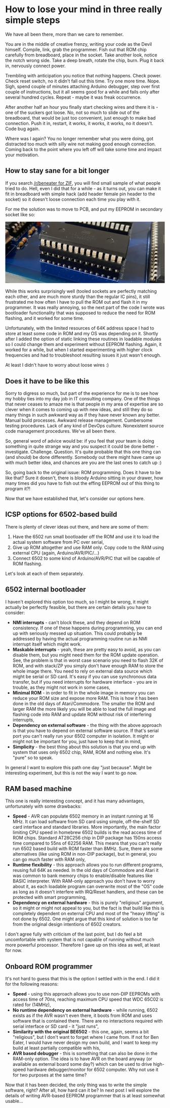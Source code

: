 # How to lose your mind in three really simple steps

We have all been there, more than we care to remember. 

You are in the middle of creative frenzy, writing your code as the Devil himself. Compile, link, grab the programmer. Fish out that ROM chip carefully from breadboard, place in the socket. Take another look, notice the notch wrong side. Take a deep breath, rotate the chip, burn. Plug it back in, nervously connect power.

Trembling with anticipation you notice that nothing happens. Check power. Check reset switch, no it didn't fall out this time. Try one more time. Nope. Sigh, spend couple of minutes attaching Arduino debugger, step over first couple of instructions, but it all seems good for a while and fails only after several hundred cycles. Repeat - maybe it was freak occurrence.

After another half an hour you finally start checking wires and there it is - one of the suckers got loose. No, not so much to slide out of the breadboard, that would be just too convenient, just enough to make bad connection. Push it in, restart, it works, it works, it works, no it doesn't. Code bug again.

Where was I again? You no longer remember what you were doing, got distracted too much with silly wire not making good enough connection. Coming back to the point where you left off will take some time and impact your motivation.

## How to stay sane for a bit longer

If you search [/r/beneater for ZIF](https://www.reddit.com/r/beneater/search?q=zif&restrict_sr=1), you will find small sample of what people tried to do. Hell, even I did that for a while - as it turns out, you can make it fit in breadboard with simple hack (add header female pin header to the socket) so it doesn't loose connection each time you play with it.

For me the solution was to move to PCB, and put my EEPROM in secondary socket like so:

![06_eeprom](Images/06_eeprom.jpeg)

While this works surprisingly well (tooled sockets are perfectly matching each other, and are much more sturdy than the regular IC pins), it still frustrated me how often I have to pull the ROM out and flash it in my programmer. It was really annoying, so the next part of the code I wrote was bootloader functionality that was supposed to reduce the need for ROM flashing, and it worked for some time.

Unfortunately, with the limited resources of 64K address space I had to store at least some code in ROM and my OS was depending on it. Shortly after I added the option of static linking these routines in loadable modules so I could change them and experiment without EEPROM flashing. Again, it worked for a while, but when I started experimenting with higher clock frequencies and had to troubleshoot resulting issues it just wasn't enough.

At least I didn't have to worry about loose wires :)

## Does it have to be like this

Sorry to digress so much, but part of the experience for me is to see how my hobby ties into my day job in IT consulting company. One of the things that never ceases to amaze me is that people in my area of expertise are so clever when it comes to coming up with new ideas, and still they do so many things in such awkward way as if they have never known any better. Manual build processes. Awkward release management. Cumbersome testing procedures. Lack of any kind of DevOps culture. Nonexistent source code management procedures. We've all been there.

So, general word of advice would be: if you feel that your team is doing something in quite strange way and you suspect it could be done better - investigate. Challenge. Question. It's quite probable that this one thing can (and should) be done differently. Somebody out there might have came up with much better idea, and chances are you are the last ones to catch up :)

So, going back to the original issue: ROM programming. Does it have to be like that? Sure it doesn't, there is bloody Arduino sitting in your drawer, how many times did you have to fish out the effing EEPROM out of this thing to program it?!

Now that we have established that, let's consider our options here.

## ICSP options for 6502-based build

There is plenty of clever ideas out there, and here are some of them:

1. Have the 6502 run small bootloader off the ROM and use it to load the actual system software from PC over serial,
2. Give up ROM altogether and use RAM only. Copy code to the RAM using external CPU (again, Arduino/AVR/PIC/...)
3. Connect 6502 to some kind of Arduino/AVR/PIC that will be capable of ROM flashing.

Let's look at each of them separately.

## 6502 internal bootloader

I haven't explored this option too much, so I might be wrong, it might actually be perfectly feasible, but there are certain details you have to consider:

- **NMI interrupts** - can't block these, and they depend on ROM consistency. If one of these happens during programming, you can end up with seriously messed up situation. This could probably be addressed by having the actual programming routine run as NMI interrupt itself which might work.
- **Maskable interrupts** - yeah, these are pretty easy to avoid, as you can disable them, but you might need them for the ROM update operation. See, the problem is that in worst case scenario you need to flash 32K of ROM, and with stack/ZP you simply don't have enough RAM to store the whole image there. You need to rely on external data source which might be serial or SD card. It's easy if you can use synchronous data transfer, but if you need interrupts for hardware interface - you are in trouble, as they might not work in some cases,
- **Minimal ROM** - in order to fit in the whole image in memory you can reduce your ROM size and expose more RAM. This is how it has been done in the old days of Atari/Commodore. The smaller the ROM and larger RAM the more likely you will be able to load the full image and flashing code into RAM and update ROM without risk of interfering interrupts,
- **Dependency on external software** - the thing with the above approach is that you have to depend on external software source. If that's serial port you can't really run your 6502 computer in isolation. It might or might not be important for you, just have to keep that in mind,
- **Simplicity** - the best thing about this solution is that you end up with system that uses only 6502 chip, RAM, ROM and nothing else. It's "pure" so to speak.

In general I want to explore this path one day "just because". Might be interesting experiment, but this is not the way I want to go now.

## RAM based machine

This one is really interesting concept, and it has many advantages, unfortunately with some drawbacks:

- **Speed** - AVR can populate 6502 memory in an instant running at 16 MHz. It can load software from SD card using simple, off-the-shelf SD card interface and standard libraries. More importantly, the main factor limiting CPU speed in homebrew 6502 builds is the read access time of ROM chips. Standard AT28C256 chip in DIP package has 150ns access time compared to 55ns of 62256 RAM. This means that you can't really run 6502 based build with ROM faster than 8MHz. Sure, there are some alternatives (like using ROM in non-DIP package), but in general, you can go much faster with RAM only,
- **Runtime flexibility** - this approach allows you to run different programs, reusing full 64K as needed. In the old days of Commodore and Atari it was common to bank memory chips to enable/disable features like BASIC interpreter. With RAM-only approach you don't have to worry about it, as each loadable program can overwrite most of the "OS" code as long as it doesn't interfere with IRQ/Reset handlers, and these can be protected with smart programming,
- **Dependency on external hardware** - this is purely "religious" argument, so it might or might not appeal to you, but the fact is that build like this is completely dependent on external CPU and most of the "heavy lifting" is not done by 6502. One might argue that this kind of solution is too far from the original design intentions of 6502 creators.

I don't agree fully with criticism of the last point, but I do feel a bit uncomfortable with system that is not capable of running without much more powerful processor. Therefore I gave up on this idea as well, at least for now.

## Onboard ROM programmer

It's not hard to guess that this is the option I settled with in the end. I did it for the following reasons:

- **Speed** - using this approach allows you to use non-DIP EEPROMs with access time of 70ns, reaching maximum CPU speed that WDC 65C02 is rated for (14MHz),
- **No runtime dependency on external hardware** - while running, 6502 exists as if the AVR wasn't even there, it boots from ROM and uses software that is contained there. There are no interactions required with serial interface or SD card - it "just runs",
- **Similarity with the original BE6502** - this one, again, seems a bit "religious", but I don't want to forget where I came from. If not for Ben Eater, I would have never design my own build, and I want to keep my build at least partially compatible with his,
- **AVR based debugger** - this is something that can also be done in the RAM-only option. The idea is to have AVR on the board anyway (or available as external board some day?) which can be used to drive high-speed hardware debugger/monitor for 6502 computer. Why not use it for two purposes at the same time?

Now that it has been decided, the only thing was to write the simple software, right? After all, how hard can it be? In next post I will explore the details of writing AVR-based EEPROM programmer that is at least somewhat usable...